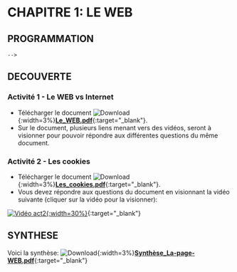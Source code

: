 # CHAPITRE 1: LE WEB


## PROGRAMMATION
<!--
* [TD1 - Introduction au langage HTML](./ressources/Act1-introduction-au-html.pdf){:target="_blank"}    
* [TD2 - Introduction aux feuille de style avec CSS](./ressources/Act2-feuille-de-style-CSS.pdf){:target="_blank"}   
* [TD3 - Découverte des tableaux en HTML](./ressources/Act3-HTML-tableau.pdf){:target="_blank"}   

Pour réaliser les activités de ce chapitre, veuillez utiliser ce [**lien**](https://codebetter.lucaswillems.com/){:target="_blank"}  
-->
<!--
??? abstract "Correction"   

    ![Download](../../icones/download-solid.svg){:width=3%}[PoemeMusset.html (Partie1)](./ressources/poemeMusset.html){:target="_blank"}   
    ![Download](../../icones/download-solid.svg){:width=3%}[Image Alfred de Musset](./ressources/ADM.png){:target="_blank"}   
    ![Download](../../icones/download-solid.svg){:width=3%}[style.css](./ressources/style.css){:target="_blank"}   
    <!--[Tableaux](./ressources/tableaux/Act3.zip){:target="_blank"} -->  
    -->
<!--
??? danger "EVALUATION"

    Vous devez programmer un site WEB en utilisant les connaissance acquise lors des 3 TDs effectués en classe sur le HTML et CSS.    
    Votre site portera sur le thème de votre choix (Mangas, livres, Films, Musique...etc).
    A la date indiqué, vous devrez présenter votre production à l'oral suivant les critères suivants:
    
    * Durée de la présentation : 5 minutes
        * Présentation: 30 secondes
        * Le thème : 30 secondes 
        * Le code + le site : 3 minutes
        * Conclusion (difficultés rencontrées, remarques...etc ) : 1 minute
-->
## DECOUVERTE

### Activité 1 - Le WEB vs Internet

* Télécharger le document ![Download](../../icones/download-solid.svg){:width=3%}[**Le_WEB.pdf**](./ressources/Le_WEB.pdf){:target="_blank"}.
* Sur le document, plusieurs liens menant vers des vidéos, seront à visionner pour pouvoir répondre aux différentes questions du même document.

### Activité 2 - Les cookies

* Télécharger le document ![Download](../../icones/download-solid.svg){:width=3%}[**Les_cookies.pdf**](./ressources/Les_cookies.pdf){:target="_blank"}.
* Vous devez répondre aux questions du document en visionnant la vidéo suivante (cliquer sur la vidéo pour la visionner):


[![Vidéo act2](./ressources/j_ai_attrape_un_cookie.jpg){:width=30%}](./ressources/j_ai_attrape_un_cookie.mp4 "j'ai attrapé un cookie"){:target="_blank"}

## SYNTHESE

Voici la synthèse:
![Download](../../icones/download-solid.svg){:width=3%}[**Synthèse_La-page-WEB.pdf**](./ressources/Synthèse_La-page-WEB.pdf){:target="_blank"}